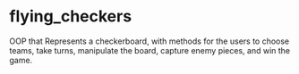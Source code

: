 # flying_checkers
OOP that Represents a checkerboard, with methods for the users to choose teams, take turns, manipulate the board, capture enemy pieces, and win the game.
